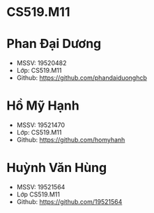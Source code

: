 # CS519.M11
# Phan Đại Dương
 - MSSV: 19520482
 - Lớp: CS519.M11
 - Github: https://github.com/phandaiduonghcb
# Hồ Mỹ Hạnh
 - MSSV: 19521470
 - Lớp: CS519.M11
 - Github: https://github.com/homyhanh
# Huỳnh Văn Hùng
 - MSSV: 19521564
 - Lớp CS519.M11
 - Github: https://github.com/19521564
